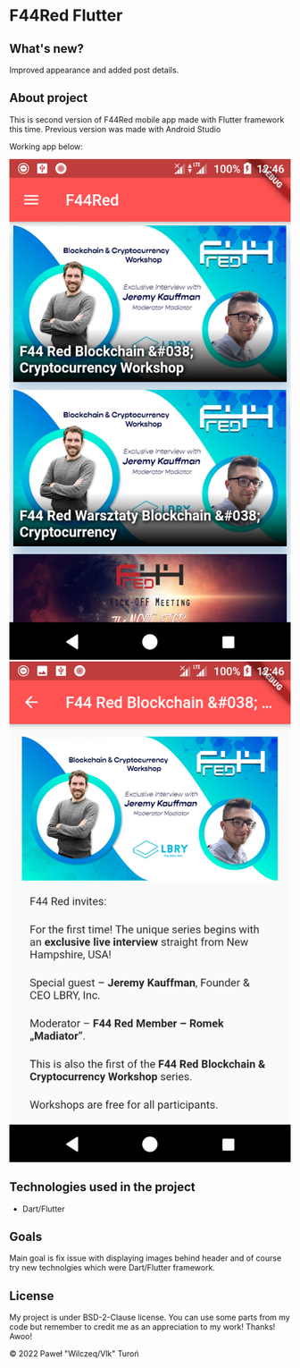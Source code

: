 # F44Red Flutter

## What's new?

Improved appearance and added post details.

## About project

This is second version of F44Red mobile app made with Flutter framework this time. Previous version was made with Android Studio 

Working app below:


![example01](./images/image01.png)
![example02](./images/image02.png)

## Technologies used in the project

* Dart/Flutter

## Goals

Main goal is fix issue with displaying images behind header and of course try new technolgies which were Dart/Flutter framework.

## License

My project is under BSD-2-Clause license. You can use some parts from my code but remember to credit me as an appreciation to my work! Thanks! Awoo!

© 2022 Paweł "Wilczeq/Vlk" Turoń
